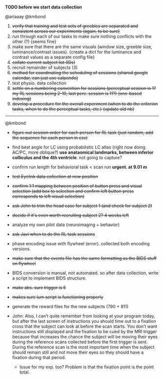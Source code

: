 **TODO before we start data collection**

@ariaaay @kmbond

1) ~~verify that training and test sets of greebles are separated and consistent across our experiments (again, to be sure)~~
2) run through each of our tasks to make sure nothing conflicts with the other (?) {seems fine}
3) make sure that there are the same visuals (window size, greeble size, luminance/contrast issues). {create a dict for the luminance and contrast values as a separate config file} 
4) ~~collate current subject list (IDs)~~
5) recruit remainder of subjects (3)
6) ~~method for coordinating the scheduling of sessions {shared google calendar, can just use calpendo}~~
7) test physio. data collection
8) ~~settle on a numbering convention for sessions (perceptual session is 1? my RL sessions being 2-10, last perc. session is 11?) {one-based indexing}~~
9) ~~develop a procedure for the overall experiment (when to do the criterion tasks, when to do the perceptual tasks, etc.) {update old nb}~~
_ _ _

@kmbond

+ ~~figure out session order for each person for RL task (just random, add the sequence for each person in csv)~~
+ find best angle for LC using probabilistic LC atlas (right now doing AC/PC, more oblique?) **use anataomical landmarks, between inferior colliculus and the 4th ventricle**. not going to capture? 
+ confirm run length for behavioral task < scan run **urgent. at 9.01 m** 
+ ~~test Eyelink data collection at new position~~
+ ~~confirm 1:1 mapping between position of button press and visual selection (add box to selection and confirm left button press corresponds to left visual selection)~~
+ ~~ask John to trim the head case for subject 1 (and check for subject 2)~~
+ ~~decide if it's even worth recruiting subject 2? 4 weeks left~~
+ analyze my own pilot data (neuroimaging + behavior)
+ ~~ask Javi when to do the RL task sessions~~
+ phase encoding issue with flywheel (error). collected both encoding versions. 
+ ~~make sure that the events file has the same formatting as the BIDS stuff on flywheel~~ 
+ BIDS conversion is manual, not automated. so after data collection, write a script to implement BIDS structure.
+ ~~make abs. sure trigger is 5~~
+ ~~makes sure lum script is functioning properly~~  
+ generate the reward files for the new subjects (790 + 811) 

+ John: Also, I can’t quite remember from looking at your program today, but after the last screen of instructions you should time out to a fixation cross that the subject can look at before the scan starts. You don’t want instructions still displayed and the fixation to be cued by the MRI trigger because that increases the chance the subject will be moving their eyes during the reference scans collected before the first trigger is sent. During the reference scan is the most important time when the subject should remain still and not move their eyes so they should have a fixation during that period. 

  + Issue for my exp. too? Problem is that the fixation point is the point total. 
  
